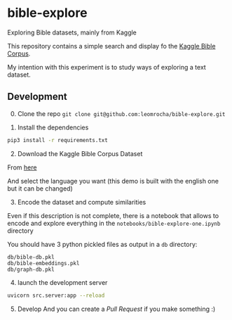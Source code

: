 # bible-explore
Exploring Bible datasets, mainly from Kaggle

This repository contains a simple search and display fo the [Kaggle Bible Corpus](https://www.kaggle.com/oswinrh/bible).

My intention with this experiment is to study ways of exploring a text dataset.

## Development

0. Clone the repo 
`git clone git@github.com:leomrocha/bible-explore.git`

1. Install the dependencies
```bash
pip3 install -r requirements.txt
```
2. Download the Kaggle Bible Corpus Dataset

From [here](https://www.kaggle.com/oswinrh/bible)

And select the language you want (this demo is built with the english one but it can be changed)

3. Encode the dataset and compute similarities 

Even if this description is not complete, there is a notebook that allows to encode and explore everything in the `notebooks/bible-explore-one.ipynb` directory

You should have 3 python pickled files as output in a `db` directory:
```
db/bible-db.pkl
db/bible-embeddings.pkl
db/graph-db.pkl
```

4. launch the development server
```bash
uvicorn src.server:app --reload
```

5. Develop
And you can create a _Pull Request_ if you make something :)